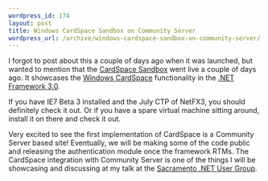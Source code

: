```yaml
--- 
wordpress_id: 174
layout: post
title: Windows CardSpace Sandbox on Community Server
wordpress_url: /archive/windows-cardspace-sandbox-on-community-server/
---
```


<p>I forgot to post about this a couple of days ago when it was launched, but wanted to mention that the <a href="http://sandbox.netfx3.com/">CardSpace Sandbox</a> went live a couple of days ago.  It showcases the <a href="http://wcs.netfx3.com/">Windows CardSpace</a> functionality in the <a href="http://www.netfx3.com/">.NET Framework 3.0</a>.</p>

<p>If you have IE7 Beta 3 installed and the July CTP of NetFX3, you should definitely check it out.  Or if you have a spare virtual machine sitting around, install it on there and check it out.</p>

<p>Very excited to see the first implementation of CardSpace is a Community Server based site!  Eventually, we will be making some of the code public and releasing the authentication module once the framework RTMs.  The CardSpace integration with Community Server is one of the things I will be showcasing and discussing at my talk at the <a href="http://www.sacdotnet.org/sacdnug/index.aspx">Sacramento .NET User Group</a>.</p>
         
